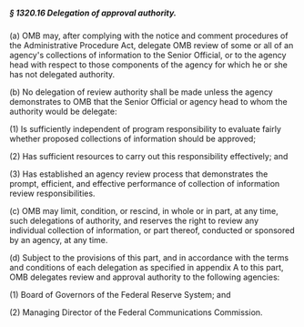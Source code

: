 ##### § 1320.16 Delegation of approval authority. #####

(a) OMB may, after complying with the notice and comment procedures of the Administrative Procedure Act, delegate OMB review of some or all of an agency's collections of information to the Senior Official, or to the agency head with respect to those components of the agency for which he or she has not delegated authority.

(b) No delegation of review authority shall be made unless the agency demonstrates to OMB that the Senior Official or agency head to whom the authority would be delegate:

(1) Is sufficiently independent of program responsibility to evaluate fairly whether proposed collections of information should be approved;

(2) Has sufficient resources to carry out this responsibility effectively; and

(3) Has established an agency review process that demonstrates the prompt, efficient, and effective performance of collection of information review responsibilities.

(c) OMB may limit, condition, or rescind, in whole or in part, at any time, such delegations of authority, and reserves the right to review any individual collection of information, or part thereof, conducted or sponsored by an agency, at any time.

(d) Subject to the provisions of this part, and in accordance with the terms and conditions of each delegation as specified in appendix A to this part, OMB delegates review and approval authority to the following agencies:

(1) Board of Governors of the Federal Reserve System; and

(2) Managing Director of the Federal Communications Commission.